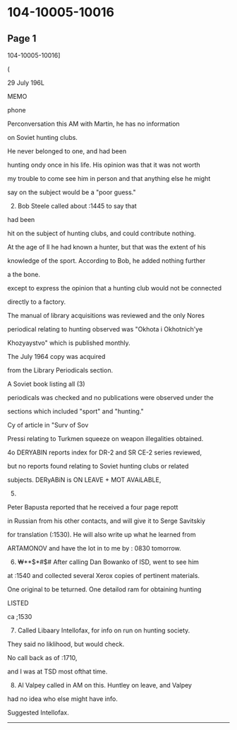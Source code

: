 # 104-10005-10016

## Page 1

104-10005-10016]

(

29 July 196L

MEMO

phone

Perconversation this AM with Martin, he has no information

on Soviet hunting clubs.

He never belonged to one, and had been

hunting ondy once in his life. His opinion was that it was not worth

my trouble to come see him in person and that anything else he might

say on the subject would be a "poor guess."

2. Bob Steele called about :1445 to say that

had been

hit on the subject of hunting clubs, and could contribute nothing.

At the age of ll he had known a hunter, but that was the extent of his

knowledge of the sport. According to Bob, he added nothing further

a the bone.

except to express the opinion that a hunting club would not be connected

directly to a factory.

The manual of library acquisitions was reviewed and the only Nores

periodical relating to hunting observed was "Okhota i Okhotnich'ye

Khozyaystvo" which is published monthly.

The July 1964 copy was acquired

from the Library Periodicals section.

A Soviet book listing all (3)

periodicals was checked and no publications were observed under the

sections which included "sport" and "hunting."

Cy of article in "Surv of Sov

Pressi relating to Turkmen squeeze on weapon illegalities obtained.

4o DERYABIN reports index for DR-2 and SR CE-2 series reviewed,

but no reports found relating to Soviet hunting clubs or related

subjects. DERyABiN is ON LEAVE + MOT AVAiLABLE,

5.

Peter Bapusta reported that he received a four page repott

in Russian from his other contacts, and will give it to Serge Savitskiy

for translation (:1530). He will also write up what he learned from

ARTAMONOV and have the lot in to me by : 0830 tomorrow.

6. ₩**$*#$# After calling Dan Bowanko of ISD, went to see him

at :1540 and collected several Xerox copies of pertinent materials.

One original to be teturned. One detailod ram for obtaining hunting

LISTED

ca ;1530

7. Called Libaary Intellofax, for info on run on hunting society.

They said no liklihood, but would check.

No call back as of :1710,

and I was at TSD most ofthat time.

8. Al Valpey called in AM on this. Huntley on leave, and Valpey

had no idea who else might have info.

Suggested Intellofax.

---

